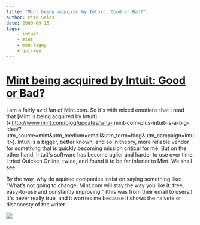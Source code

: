 ```yaml
---
title: "Mint being acquired by Intuit: Good or Bad?"
author: Pito Salas
date: 2009-09-15
tags:
    - intuit
    - mint
    - mon-tagey
    - quicken
---
```

# [Mint being acquired by Intuit: Good or Bad?](None)




I am a fairly avid fan of Mint.com. So it's with mixed emotions that I read
that [Mint is being acquired by Intuit](<http://www.mint.com/blog/updates/why-
mint-com-plus-intuit-is-a-big-
idea/?utm_source=mint&utm_medium=email&utm_term=blog&utm_campaign=intuit>).
Intuit is a bigger, better known, and so in theory, more reliable vendor for
something that is quickly becoming mission critical for me. But on the other
hand, Intuit's software has become uglier and harder to use over time. I tried
Quicken Online, twice, and found it to be far inferior to Mint. We shall see.

By the way, why do aquired companies insist on saying something like: "What’s
not going to change: Mint.com will stay the way you like it: free, easy-to-use
and constantly improving." (this was from their email to users.) It's never
really true, and it worries me because it shows the naivete or dishonesty of
the writer.

![](https://i0.wp.com/img.zemanta.com/pixy.gif?w=584)


